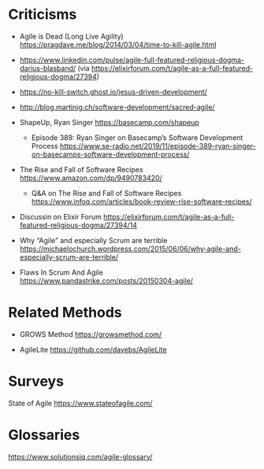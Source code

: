 # Criticisms

- Agile is Dead (Long Live Agility) https://pragdave.me/blog/2014/03/04/time-to-kill-agile.html

-  https://www.linkedin.com/pulse/agile-full-featured-religious-dogma-darius-blasband/ (via https://elixirforum.com/t/agile-as-a-full-featured-religious-dogma/27394)

-  https://no-kill-switch.ghost.io/jesus-driven-development/

- http://blog.martinig.ch/software-development/sacred-agile/

- ShapeUp, Ryan Singer https://basecamp.com/shapeup
  - Episode 389: Ryan Singer on Basecamp’s Software Development Process https://www.se-radio.net/2019/11/episode-389-ryan-singer-on-basecamps-software-development-process/
  
- The Rise and Fall of Software Recipes https://www.amazon.com/dp/9490783420/
  - Q&A on The Rise and Fall of Software Recipes https://www.infoq.com/articles/book-review-rise-software-recipes/

- Discussin on Elixir Forum https://elixirforum.com/t/agile-as-a-full-featured-religious-dogma/27394/14

- Why “Agile” and especially Scrum are terrible https://michaelochurch.wordpress.com/2015/06/06/why-agile-and-especially-scrum-are-terrible/

- Flaws In Scrum And Agile https://www.pandastrike.com/posts/20150304-agile/

# Related Methods

- GROWS Method https://growsmethod.com/

- AgileLite https://github.com/davebs/AgileLite

# Surveys

State of Agile https://www.stateofagile.com/

# Glossaries

https://www.solutionsiq.com/agile-glossary/
